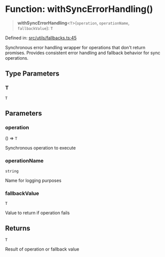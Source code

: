 # Function: withSyncErrorHandling()

> **withSyncErrorHandling**\<`T`\>(`operation`, `operationName`, `fallbackValue`): `T`

Defined in: [src/utils/fallbacks.ts:45](https://github.com/Nick2bad4u/Uptime-Watcher/blob/dca5483e793478722cd3e6e125cafcec5fc771f0/src/utils/fallbacks.ts#L45)

Synchronous error handling wrapper for operations that don't return promises.
Provides consistent error handling and fallback behavior for sync operations.

## Type Parameters

### T

`T`

## Parameters

### operation

() => `T`

Synchronous operation to execute

### operationName

`string`

Name for logging purposes

### fallbackValue

`T`

Value to return if operation fails

## Returns

`T`

Result of operation or fallback value
